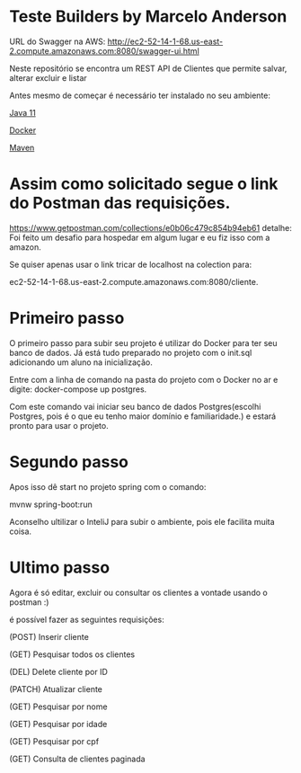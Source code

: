 # Teste Builders by Marcelo Anderson

 URL do Swagger na AWS: http://ec2-52-14-1-68.us-east-2.compute.amazonaws.com:8080/swagger-ui.html

 Neste repositório se encontra um REST API de Clientes que permite salvar, alterar excluir e listar

 Antes mesmo de começar é necessário ter instalado no seu ambiente:
 
  [Java 11](https://www.oracle.com/java/technologies/javase-jdk11-downloads.html)
  
  [Docker](https://www.docker.com/products/docker-desktop)

 [Maven](https://maven.apache.org)
 
 # Assim como solicitado segue o link do Postman das requisições.
 
https://www.getpostman.com/collections/e0b06c479c854b94eb61
detalhe:
 Foi feito um desafio para hospedar em algum lugar e eu fiz isso com a amazon.
 
 Se quiser apenas usar o link tricar de localhost na colection para: 
 
 ec2-52-14-1-68.us-east-2.compute.amazonaws.com:8080/cliente.

# Primeiro passo

 O primeiro passo para subir seu projeto é utilizar do Docker para ter seu banco de dados. Já está tudo preparado no projeto com o init.sql adicionando um aluno na inicialização.
 
 Entre com a linha de comando na pasta do projeto com o Docker no ar e digite: docker-compose up postgres.
 
 Com este comando vai iniciar seu banco de dados Postgres(escolhi Postgres, pois é o que eu tenho maior domínio e familiaridade.) e estará pronto para usar o projeto.
 
# Segundo passo

  Apos isso dê start no projeto spring com o comando:
 
  mvnw spring-boot:run
 
  Aconselho ultilizar o InteliJ para subir o ambiente, pois ele facilita muita coisa.

# Ultimo passo

 Agora é só editar, excluir ou consultar os clientes a vontade usando o postman :)

é possível fazer as seguintes requisições:


(POST) Inserir cliente

(GET) Pesquisar todos os clientes

(DEL) Delete cliente por ID

(PATCH) Atualizar cliente

(GET) Pesquisar por nome

(GET) Pesquisar por idade

(GET) Pesquisar por cpf

(GET) Consulta de clientes paginada
